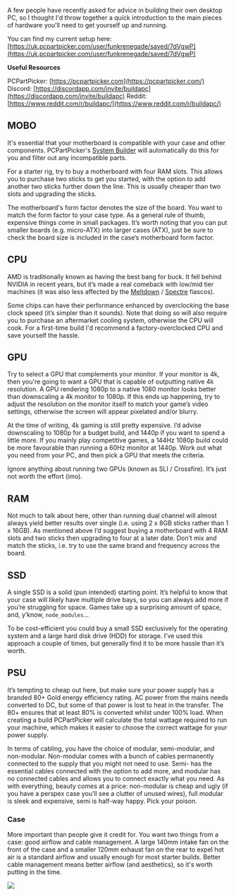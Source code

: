 
A few people have recently asked for advice in building their own desktop PC, so I thought I'd throw together a quick introduction to the main pieces of hardware you'll need to get yourself up and running.


You can find my current setup here: [https://uk.pcpartpicker.com/user/funkrenegade/saved/7dVgwP](https://uk.pcpartpicker.com/user/funkrenegade/saved/7dVgwP) 


**Useful Resources**


PCPartPicker: [https://pcpartpicker.com](https://pcpartpicker.com/)
Discord: [https://discordapp.com/invite/buildapc](https://discordapp.com/invite/buildapc)
Reddit: [https://www.reddit.com/r/buildapc/](https://www.reddit.com/r/buildapc/)


## MOBO


It's essential that your motherboard is compatible with your case and other components. PCPartPicker's [System Builder](https://uk.pcpartpicker.com/list/) will automatically do this for you and filter out any incompatible parts.


For a starter rig, try to buy a motherboard with four RAM slots. This allows you to purchase two sticks to get you started, with the option to add another two sticks further down the line. This is usually cheaper than two slots and upgrading the sticks.


The motherboard's form factor denotes the size of the board. You want to match the form factor to your case type. As a general rule of thumb, expensive things come in small packages. It’s worth noting that you can put smaller boards (e.g. micro-ATX) into larger cases (ATX), just be sure to check the board size is included in the case’s motherboard form factor.


## CPU


AMD is traditionally known as having the best bang for buck. It fell behind NVIDIA in recent years, but it’s made a real comeback with low/mid tier machines (it was also less affected by the [Meltdown](https://en.wikipedia.org/wiki/Meltdown_(security_vulnerability)) / [Spectre](https://en.wikipedia.org/wiki/Spectre_(security_vulnerability)) fiascos).


Some chips can have their performance enhanced by overclocking the base clock speed (it’s simpler than it sounds). Note that doing so will also require you to purchase an aftermarket cooling system, otherwise the CPU will cook. For a first-time build I'd recommend a factory-overclocked CPU and save yourself the hassle.


## GPU


Try to select a GPU that complements your monitor. If your monitor is 4k, then you're going to want a GPU that is capable of outputting native 4k resolution. A GPU rendering 1080p to a native 1080 monitor looks better than downscaling a 4k monitor to 1080p. If this ends up happening, try to adjust the resolution on the monitor itself to match your game’s video settings, otherwise the screen will appear pixelated and/or blurry.


At the time of writing, 4k gaming is still pretty expensive. I’d advise downscaling to 1080p for a budget build, and 1440p if you want to spend a little more. If you mainly play competitive games, a 144Hz 1080p build could be more favourable than running a 60Hz monitor at 1440p. Work out what you need from your PC, and then pick a GPU that meets the criteria.


Ignore anything about running two GPUs (known as SLI / Crossfire). It’s just not worth the effort (imo).


## RAM


Not much to talk about here, other than running dual channel will almost always yield better results over single (i.e. using 2 x 8GB sticks rather than 1 x 16GB). As mentioned above I’d suggest buying a motherboard with 4 RAM slots and two sticks then upgrading to four at a later date. Don’t mix and match the sticks, i.e. try to use the same brand and frequency across the board. 


## SSD


A single SSD is a solid (pun intended) starting point. It’s helpful to know that your case will likely have multiple drive bays, so you can always add more if you’re struggling for space. Games take up a surprising amount of space, and, y’know, `node_modules`...


To be cost-efficient you could buy a small SSD exclusively for the operating system and a large hard disk drive (HDD) for storage. I’ve used this approach a couple of times, but generally find it to be more hassle than it’s worth. 


## PSU


It’s tempting to cheap out here, but make sure your power supply has a branded 80+ Gold energy efficiency rating. AC power from the mains needs converted to DC, but some of that power is lost to heat in the transfer. The 80+ ensures that at least 80% is converted whilst under 100% load. When creating a build PCPartPicker will calculate the total wattage required to run your machine, which makes it easier to choose the correct wattage for your power supply.


In terms of cabling, you have the choice of modular, semi-modular, and non-modular. Non-modular comes with a bunch of cables permanently connected to the supply that you might not need to use. Semi- has the essential cables connected with the option to add more, and modular has no connected cables and allows you to connect exactly what you need. As with everything, beauty comes at a price: non-modular is cheap and ugly (if you have a perspex case you’ll see a clutter of unused wires), full modular is sleek and expensive, semi is half-way happy. Pick your poison.


### Case


More important than people give it credit for. You want two things from a case: good airflow and cable management. A large 140mm intake fan on the front of the case and a smaller 120mm exhaust fan on the rear to expel hot air is a standard airflow and usually enough for most starter builds. Better cable management means better airflow (and aesthetics), so it's worth putting in the time.


![](https://s3.us-west-2.amazonaws.com/secure.notion-static.com/26c965f5-a839-41c2-83bd-c5f54a02dde0/2C7991C9-36F1-4298-9D52-00C9C1A2E23A.jpeg?X-Amz-Algorithm=AWS4-HMAC-SHA256&X-Amz-Content-Sha256=UNSIGNED-PAYLOAD&X-Amz-Credential=AKIAT73L2G45EIPT3X45%2F20230103%2Fus-west-2%2Fs3%2Faws4_request&X-Amz-Date=20230103T082412Z&X-Amz-Expires=3600&X-Amz-Signature=60712512baaabcfe56d034f1de706f4453d4eeb36d96c983cd6b21c417fac86a&X-Amz-SignedHeaders=host&x-id=GetObject)

